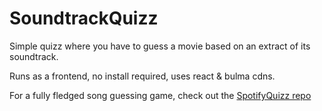 # SoundtrackQuizz

Simple quizz where you have to guess a movie based on an extract of its soundtrack.

Runs as a frontend, no install required, uses react & bulma cdns.

For a fully fledged song guessing game, check out the [SpotifyQuizz repo](https://github.com/TTalex/SpotifyQuizz)
